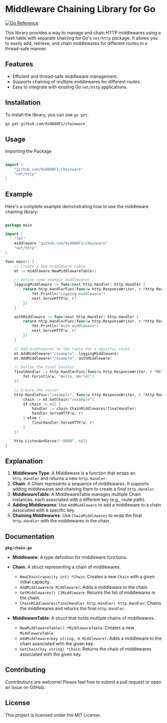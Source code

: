 # Middleware Chaining Library for Go
[![Go Reference](https://pkg.go.dev/badge/github.com/0x0000F1/chainware.svg)](https://pkg.go.dev/github.com/0x0000F1/chainware)

This library provides a way to manage and chain HTTP middlewares using a hash table with separate chaining for Go's `net/http` package. It allows you to easily add, retrieve, and chain middlewares for different routes in a thread-safe manner.

## Features

- Efficient and thread-safe middleware management.
- Supports chaining of multiple middlewares for different routes.
- Easy to integrate with existing Go `net/http` applications.

## Installation

To install the library, you can use `go get`:

```sh
go get github.com/0x0000F1/chainware
```

## Usage
Importing the Package

```go

import (
    "github.com/0x0000F1/chainware"
    "net/http"
)
```

## Example

Here's a complete example demonstrating how to use the middleware chaining library:

```go

package main

import (
    "fmt"
    middleware "github.com/0x0000F1/chainware"
    "net/http"
)

func main() {
    // Create a new middleware table
    mt := middleware.NewMiddlewareTable()

    // Define some example middlewares
    loggingMiddleware := func(next http.Handler) http.Handler {
        return http.HandlerFunc(func(w http.ResponseWriter, r *http.Request) {
            fmt.Println("Logging middleware")
            next.ServeHTTP(w, r)
        })
    }

    authMiddleware := func(next http.Handler) http.Handler {
        return http.HandlerFunc(func(w http.ResponseWriter, r *http.Request) {
            fmt.Println("Auth middleware")
            next.ServeHTTP(w, r)
        })
    }

    // Add middlewares to the table for a specific route
    mt.AddMiddleware("/example", loggingMiddleware)
    mt.AddMiddleware("/example", authMiddleware)

    // Define the final handler
    finalHandler := http.HandlerFunc(func(w http.ResponseWriter, r *http.Request) {
        fmt.Fprintln(w, "Hello, World!")
    })

    // Create the server
    http.HandleFunc("/example", func(w http.ResponseWriter, r *http.Request) {
        chain := mt.GetChain("/example")
        if chain != nil {
            handler := chain.ChainMiddlewares(finalHandler)
            handler.ServeHTTP(w, r)
        } else {
            finalHandler.ServeHTTP(w, r)
        }
    })

    http.ListenAndServe(":8080", nil)
}
```

## Explanation

1. **Middleware Type**: A Middleware is a function that wraps an `http.Handler` and returns a new `http.Handler`.
2. **Chain**: A Chain represents a sequence of middlewares. It supports adding middlewares and chaining them to create a final `http.Handler`.
3. **MiddlewareTable**: A MiddlewareTable manages multiple Chain instances, each associated with a different key (e.g., route path).
4. **Adding Middlewares**: Use `AddMiddleware` to add a middleware to a chain associated with a specific key.
5. **Chaining Middlewares**: Use `ChainMiddlewares` to wrap the final `http.Handler` with the middlewares in the chain.

## Documentation
**`pkg/chain.go`**

- **Middleware**: A type definition for middleware functions.

- **Chain**: A struct representing a chain of middlewares.
  - `NewChain(capacity int) *Chain`: Creates a new `Chain` with a given initial capacity.
  - `AddMiddleware(m Middleware)`: Adds a middleware to the chain.
  - `GetMiddlewares() []Middleware`: Returns the list of middlewares in the chain.
  - `ChainMiddlewares(finalHandler http.Handler) http.Handler`: Chains the middlewares and returns the final `http.Handler`.

- **MiddlewareTable**: A struct that holds multiple chains of middlewares.
  - `NewMiddlewareTable() *MiddlewareTable`: Creates a new `MiddlewareTable`.
  - `AddMiddleware(key string, m Middleware)`: Adds a middleware to the chain associated with the given key.
  - `GetChain(key string) *Chain`: Returns the chain of middlewares associated with the given key.


## Contributing

Contributions are welcome! Please feel free to submit a pull request or open an issue on GitHub.

## License

This project is licensed under the MIT License.

